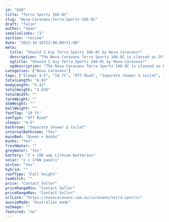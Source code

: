 ```yaml
---
id: "838"
title: "Terra Sportz 166-8C"
slug: "Nova-Caravans-Terra-Sportz-166-8C"
draft: "false"
author: "Sean"
seealsolinks: "1"
section: "review"
date: "2022-10-10T22:00:09+11:00"
meta:
  title: "Should I buy Terra Sportz 166-8C by Nova Caravans?"
  description: "The Nova Caravans Terra Sportz 166-8C is classed as Off Road, and sleeps 4-5 people. It is Australian made and comes in at 18 ft. It generally has Separate shower & toilet."
  ogtitle: "Should I buy Terra Sportz 166-8C by Nova Caravans?"
  ogdescription: "The Nova Caravans Terra Sportz 166-8C is classed as Off Road, and sleeps 4-5 people. It is Australian made and comes in at 18 ft. It generally has Separate shower & toilet."
categories: ["Nova Caravans"]
tags: ["Sleeps 4-5", "18 ft", "Off Road", "Separate shower & toilet", "Full height", "Price Unknown"]
totalLength: "6.93"
bodyLength: "5.43"
totalHeight: "3.035"
totalWidth: ""
tareWeight: ""
atmWeight: ""
ballWeight: ""
footTag: "18 ft"
vanType: "Off Road"
sleeps: "4-5"
bathroom: "Separate shower & toilet"
internalBathroom: "Yes"
mainBed: "Queen + bunks"
bunks: "Yes"
freshWater: ""
greyWater: "Yes"
battery: "2 x 100 amp Lithium Batteries"
solar: "2 x 170W panels"
airCon: "Yes"
hybrid: ""
roofType: "Full height"
towHitch: ""
price: "Contact Seller"
priceRangeMin: "Contact Seller"
priceRangeMax: "Contact Seller"
urlLink: "https://novacaravans.com.au/caravans/terra-sportz/"
aussieMade: "Australian made"
noImage: ""
featured: "no"
---
```

